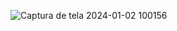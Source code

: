![Captura de tela 2024-01-02 100156](https://github.com/Joaolserafim/Task-Notes/assets/155446988/63c30316-1efd-49e9-b464-0322373ed431)
